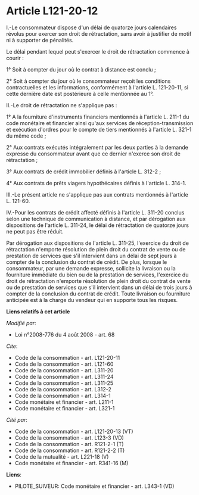 # Article L121-20-12

I.-Le consommateur dispose d'un délai de quatorze jours calendaires révolus pour exercer son droit de rétractation, sans
avoir à justifier de motif ni à supporter de pénalités. 

Le délai pendant lequel peut s'exercer le droit de rétractation commence à courir : 

1° Soit à compter du jour où le contrat à distance est conclu ; 

2° Soit à compter du jour où le consommateur reçoit les conditions contractuelles et les informations, conformément à
l'article L. 121-20-11, si cette dernière date est postérieure à celle mentionnée au 1°. 

II.-Le droit de rétractation ne s'applique pas : 

1° A la fourniture d'instruments financiers mentionnés à l'article L. 211-1 du code monétaire et financier ainsi qu'aux
services de réception-transmission et exécution d'ordres pour le compte de tiers mentionnés à l'article L. 321-1 du même
code ; 

2° Aux contrats exécutés intégralement par les deux parties à la demande expresse du consommateur avant que ce dernier
n'exerce son droit de rétractation ; 

3° Aux contrats de crédit immobilier définis à l'article L. 312-2 ; 

4° Aux contrats de prêts viagers hypothécaires définis à l'article L. 314-1. 

III.-Le présent article ne s'applique pas aux contrats mentionnés à l'article L. 121-60. 

IV.-Pour les contrats de crédit affecté définis à l'article L. 311-20 conclus selon une technique de communication à
distance, et par dérogation aux dispositions de l'article L. 311-24, le délai de rétractation de quatorze jours ne peut pas
être réduit. 

Par dérogation aux dispositions de l'article L. 311-25, l'exercice du droit de rétractation n'emporte résolution de plein
droit du contrat de vente ou de prestation de services que s'il intervient dans un délai de sept jours à compter de la
conclusion du contrat de crédit. De plus, lorsque le consommateur, par une demande expresse, sollicite la livraison ou la
fourniture immédiate du bien ou de la prestation de services, l'exercice du droit de rétractation n'emporte résolution de
plein droit du contrat de vente ou de prestation de services que s'il intervient dans un délai de trois jours à compter de la
conclusion du contrat de crédit. Toute livraison ou fourniture anticipée est à la charge du vendeur qui en supporte tous les
risques.

**Liens relatifs à cet article**

_Modifié par_:

  - Loi n°2008-776 du 4 août 2008 - art. 68

_Cite_:

  - Code de la consommation - art. L121-20-11
  - Code de la consommation - art. L121-60
  - Code de la consommation - art. L311-20
  - Code de la consommation - art. L311-24
  - Code de la consommation - art. L311-25
  - Code de la consommation - art. L312-2
  - Code de la consommation - art. L314-1
  - Code monétaire et financier - art. L211-1
  - Code monétaire et financier - art. L321-1

_Cité par_:

  - Code de la consommation - art. L121-20-13 (VT)
  - Code de la consommation - art. L123-3 (VD)
  - Code de la consommation - art. R121-2-1 (T)
  - Code de la consommation - art. R121-2-2 (T)
  - Code de la mutualité - art. L221-18 (V)
  - Code monétaire et financier - art. R341-16 (M)

**Liens**:

  - PILOTE_SUIVEUR: Code monétaire et financier - art. L343-1 (VD)
